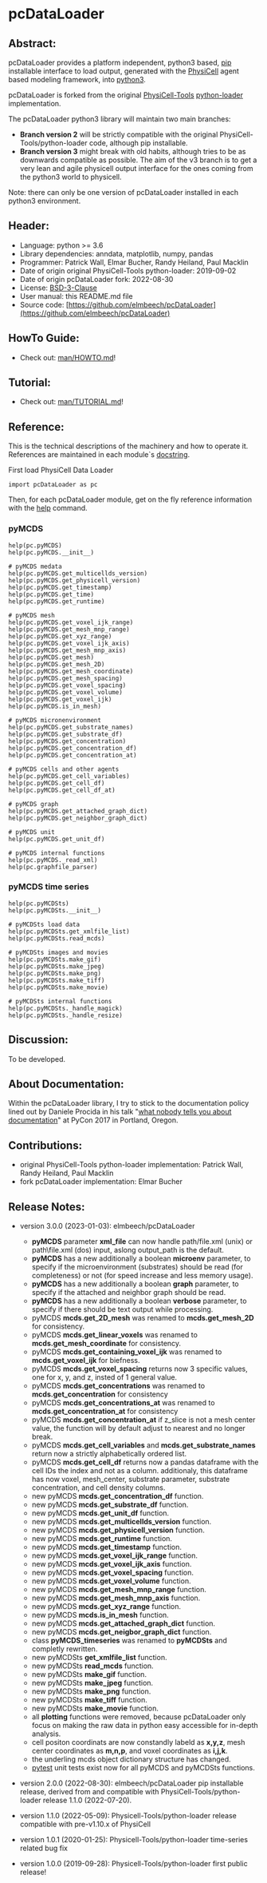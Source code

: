 # pcDataLoader

## Abstract:
pcDataLoader provides a platform independent, python3 based, [pip](https://en.wikipedia.org/wiki/Pip_(package_manager)) installable interface
to load output, generated with the [PhysiCell](https://github.com/MathCancer/PhysiCell) agent based modeling framework,
into [python3](https://en.wikipedia.org/wiki/Python_(programming_language)).

pcDataLoader is forked from the original [PhysiCell-Tools](https://github.com/PhysiCell-Tools) [python-loader](https://github.com/PhysiCell-Tools/python-loader) implementation.

The pcDataLoader python3 library will maintain two main branches:

+ **Branch version 2** will be strictly compatible with the original PhysiCell-Tools/python-loader code, although pip installable.
+ **Branch version 3** might break with old habits, although tries to be as downwards compatible as possible.
  The aim of the v3 branch is to get a very lean and agile physicell output interface for the ones coming from the python3 world to physicell.

Note: there can only be one version of pcDataLoader installed in each python3 environment.


## Header:
+ Language: python >= 3.6
+ Library dependencies: anndata, matplotlib, numpy, pandas
+ Programmer: Patrick Wall, Elmar Bucher, Randy Heiland, Paul Macklin
+ Date of origin original PhysiCell-Tools python-loader: 2019-09-02
+ Date of origin pcDataLoader fork: 2022-08-30
+ License: [BSD-3-Clause](https://en.wikipedia.org/wiki/BSD_licenses)
+ User manual: this README.md file
+ Source code: [https://github.com/elmbeech/pcDataLoader](https://github.com/elmbeech/pcDataLoader)


## HowTo Guide:
+ Check out: [man/HOWTO.md](https://github.com/elmbeech/pcDataLoader/tree/master/man/HOWTO.md)!


## Tutorial:
+ Check out: [man/TUTORIAL.md](https://github.com/elmbeech/pcDataLoader/tree/master/man/TUTORIAL.md)!


## Reference:
This is the technical descriptions of the machinery and how to operate it.
References are maintained in each module`s [docstring](https://en.wikipedia.org/wiki/Docstring).

First load PhysiCell Data Loader
```python3
import pcDataLoader as pc
```

Then, for each pcDataLoader module, get on the fly reference information with the [help](https://en.wikipedia.org/wiki/Help!) command.

### pyMCDS
```
help(pc.pyMCDS)
help(pc.pyMCDS.__init__)

# pyMCDS medata
help(pc.pyMCDS.get_multicellds_version)
help(pc.pyMCDS.get_physicell_version)
help(pc.pyMCDS.get_timestamp)
help(pc.pyMCDS.get_time)
help(pc.pyMCDS.get_runtime)

# pyMCDS mesh
help(pc.pyMCDS.get_voxel_ijk_range)
help(pc.pyMCDS.get_mesh_mnp_range)
help(pc.pyMCDS.get_xyz_range)
help(pc.pyMCDS.get_voxel_ijk_axis)
help(pc.pyMCDS.get_mesh_mnp_axis)
help(pc.pyMCDS.get_mesh)
help(pc.pyMCDS.get_mesh_2D)
help(pc.pyMCDS.get_mesh_coordinate)
help(pc.pyMCDS.get_mesh_spacing)
help(pc.pyMCDS.get_voxel_spacing)
help(pc.pyMCDS.get_voxel_volume)
help(pc.pyMCDS.get_voxel_ijk)
help(pc.pyMCDS.is_in_mesh)

# pyMCDS micronenvironment
help(pc.pyMCDS.get_substrate_names)
help(pc.pyMCDS.get_substrate_df)
help(pc.pyMCDS.get_concentration)
help(pc.pyMCDS.get_concentration_df)
help(pc.pyMCDS.get_concentration_at)

# pyMCDS cells and other agents
help(pc.pyMCDS.get_cell_variables)
help(pc.pyMCDS.get_cell_df)
help(pc.pyMCDS.get_cell_df_at)

# pyMCDS graph
help(pc.pyMCDS.get_attached_graph_dict)
help(pc.pyMCDS.get_neighbor_graph_dict)

# pyMCDS unit
help(pc.pyMCDS.get_unit_df)

# pyMCDS internal functions
help(pc.pyMCDS._read_xml)
help(pc.graphfile_parser)
```

### pyMCDS time series
```
help(pc.pyMCDSts)
help(pc.pyMCDSts.__init__)

# pyMCDSts load data
help(pc.pyMCDSts.get_xmlfile_list)
help(pc.pyMCDSts.read_mcds)

# pyMCDSts images and movies
help(pc.pyMCDSts.make_gif)
help(pc.pyMCDSts.make_jpeg)
help(pc.pyMCDSts.make_png)
help(pc.pyMCDSts.make_tiff)
help(pc.pyMCDSts.make_movie)

# pyMCDSts internal functions
help(pc.pyMCDSts._handle_magick)
help(pc.pyMCDSts._handle_resize)
```


## Discussion:
To be developed.


## About Documentation:
Within the pcDataLoader library, I try to stick to the documentation policy lined out by Daniele Procida in his talk "[what nobody tells you about documentation](https://www.youtube.com/watch?v=azf6yzuJt54)" at PyCon 2017 in Portland, Oregon.


## Contributions:
+ original PhysiCell-Tools python-loader implementation: Patrick Wall, Randy Heiland, Paul Macklin
+ fork pcDataLoader implementation: Elmar Bucher


## Release Notes:
+ version 3.0.0 (2023-01-03): elmbeech/pcDataLoader
    + **pyMCDS** parameter **xml_file** can now handle path/file.xml (unix) or path\file.xml (dos) input, aslong output_path is the default.
    + **pyMCDS** has a new additionally a boolean **microenv** parameter, to specify if the microenvironment (substrates) should be read (for completeness) or not (for speed increase and less memory usage).
    + **pyMCDS** has a new additionally a boolean **graph** parameter, to specify if the attached and neighbor graph should be read.
    + **pyMCDS** has a new additionally a boolean **verbose** parameter, to specify if there should be text output while processing.
    + pyMCDS **mcds.get_2D_mesh** was renamed to **mcds.get_mesh_2D** for consistency.
    + pyMCDS **mcds.get_linear_voxels** was renamed to **mcds.get_mesh_coordinate** for consistency.
    + pyMCDS **mcds.get_containing_voxel_ijk** was renamed to **mcds.get_voxel_ijk** for biefness.
    + pyMCDS **mcds.get_voxel_spacing** returns now 3 specific values, one for x, y, and z, insted of 1 general value.
    + pyMCDS **mcds.get_concentrations** was renamed to **mcds.get_concentration** for consistency
    + pyMCDS **mcds.get_concentrations_at** was renamed to **mcds.get_concentration_at** for consistency
    + pyMCDS **mcds.get_concentration_at** if z_slice is not a mesh center value, the function will by default adjust to nearest and no longer break.
    + pyMCDS **mcds.get_cell_variables** and **mcds.get_substrate_names** return now a strictly alphabetically ordered list.
    + pyMCDS **mcds.get_cell_df** returns now a pandas dataframe with the cell IDs the index and not as a column.
      additionaly, this dataframe has now voxel, mesh_center, substrate parameter, substrate concentration, and cell density columns.
    + new pyMCDS **mcds.get_concentration_df** function.
    + new pyMCDS **mcds.get_substrate_df** function.
    + new pyMCDS **mcds.get_unit_df** function.
    + new pyMCDS **mcds.get_multicellds_version** function.
    + new pyMCDS **mcds.get_physicell_version** function.
    + new pyMCDS **mcds.get_runtime** function.
    + new pyMCDS **mcds.get_timestamp** function.
    + new pyMCDS **mcds.get_voxel_ijk_range** function.
    + new pyMCDS **mcds.get_voxel_ijk_axis** function.
    + new pyMCDS **mcds.get_voxel_spacing** function.
    + new pyMCDS **mcds.get_voxel_volume** function.
    + new pyMCDS **mcds.get_mesh_mnp_range** function.
    + new pyMCDS **mcds.get_mesh_mnp_axis** function.
    + new pyMCDS **mcds.get_xyz_range** function.
    + new pyMCDS **mcds.is_in_mesh** function.
    + new pyMCDS **mcds.get_attached_graph_dict** function.
    + new pyMCDS **mcds.get_neigbor_graph_dict** function.
    + class **pyMCDS_timeseries** was renamed to **pyMCDSts** and completly rewritten.
    + new pyMCDSts **get_xmlfile_list** function.
    + new pyMCDSts **read_mcds** function.
    + new pyMCDSts **make_gif** function.
    + new pyMCDSts **make_jpeg** function.
    + new pyMCDSts **make_png** function.
    + new pyMCDSts **make_tiff** function.
    + new pyMCDSts **make_movie** function.
    + all **plotting** functions were removed, because pcDataLoader only focus on making the raw data in python easy accessible for in-depth analysis.
    + cell positon coordinats are now constandly labeld as **x,y,z**, mesh center coordinates as **m,n,p**, and voxel coordinates as **i,j,k**.
    + the underling mcds object dictionary structure has changed.
    + [pytest](https://en.wikipedia.org/wiki/Pytest) unit tests exist now for all pyMCDS and pyMCDSts functions.

+ version 2.0.0 (2022-08-30): elmbeech/pcDataLoader pip installable release, derived from and compatible with PhysiCell-Tools/python-loader release 1.1.0 (2022-07-20).
+ version 1.1.0 (2022-05-09): Physicell-Tools/python-loader release compatible with pre-v1.10.x of PhysiCell
+ version 1.0.1 (2020-01-25): Physicell-Tools/python-loader time-series related bug fix
+ version 1.0.0 (2019-09-28): Physicell-Tools/python-loader first public release!
